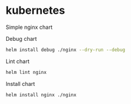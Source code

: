 # kubernetes

Simple nginx chart

Debug chart

```sh
helm install debug ./nginx --dry-run --debug
```

Lint chart

```sh
helm lint nginx
```

Install chart

```sh
helm install nginx ./nginx
```

